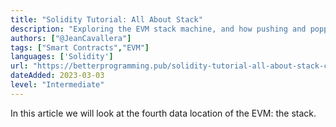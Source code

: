 ```yaml
---
title: "Solidity Tutorial: All About Stack"
description: "Exploring the EVM stack machine, and how pushing and popping this in and out of the stack work."
authors: ["@JeanCavallera"]
tags: ["Smart Contracts","EVM"]
languages: ['Solidity']
url: "https://betterprogramming.pub/solidity-tutorial-all-about-stack-c1ec6070fe60"
dateAdded: 2023-03-03
level: "Intermediate"
---
```


In this article we will look at the fourth data location of the EVM: the stack.